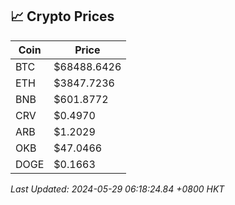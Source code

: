 ## 📈 Crypto Prices

| Coin | Price |
| ---- | ----- |
| BTC | $68488.6426 |
| ETH | $3847.7236 |
| BNB | $601.8772 |
| CRV | $0.4970 |
| ARB | $1.2029 |
| OKB | $47.0466 |
| DOGE | $0.1663 |

_Last Updated: 2024-05-29 06:18:24.84 +0800 HKT_